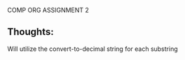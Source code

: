 COMP ORG ASSIGNMENT 2

Thoughts:
---------
Will utilize the convert-to-decimal string for each substring
